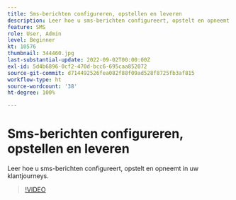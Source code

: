 ```yaml
---
title: Sms-berichten configureren, opstellen en leveren
description: Leer hoe u sms-berichten configureert, opstelt en opneemt in uw klantjourneys.
feature: SMS
role: User, Admin
level: Beginner
kt: 10576
thumbnail: 344460.jpg
last-substantial-update: 2022-09-02T00:00:00Z
exl-id: 5d4b6896-0cf2-470d-bcc6-695caa852072
source-git-commit: d714492526fea082f88f09ad528f8725fb3af815
workflow-type: ht
source-wordcount: '38'
ht-degree: 100%

---
```


# Sms-berichten configureren, opstellen en leveren

Leer hoe u sms-berichten configureert, opstelt en opneemt in uw klantjourneys.

>[!VIDEO](https://video.tv.adobe.com/v/344460?quality=12&learn=on)
